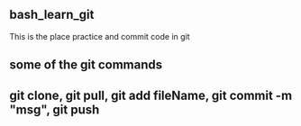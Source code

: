 ## bash_learn_git
This is the place practice and commit code in git


## some of the git commands
## git clone, git pull, git add fileName, git commit -m "msg", git push


